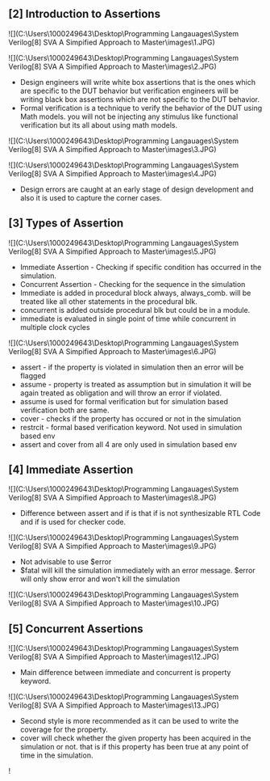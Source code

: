 ## [2] Introduction to Assertions

![](C:\Users\1000249643\Desktop\Programming Langauages\System Verilog\[8] SVA A Simpified Approach to Master\images\1.JPG)

![](C:\Users\1000249643\Desktop\Programming Langauages\System Verilog\[8] SVA A Simpified Approach to Master\images\2.JPG)

* Design engineers will write white box assertions that is the ones which are specific to the DUT behavior but verification engineers will be writing black box assertions which are not specific to the DUT behavior.
* Formal verification is a technique to verify the behavior of the DUT using Math models. you will not be injecting any stimulus like functional verification but its all about using math models.

![](C:\Users\1000249643\Desktop\Programming Langauages\System Verilog\[8] SVA A Simpified Approach to Master\images\3.JPG)

![](C:\Users\1000249643\Desktop\Programming Langauages\System Verilog\[8] SVA A Simpified Approach to Master\images\4.JPG)

* Design errors are caught at an early stage of design development and also it is used to capture the corner cases.



## [3] Types of Assertion

![](C:\Users\1000249643\Desktop\Programming Langauages\System Verilog\[8] SVA A Simpified Approach to Master\images\5.JPG)

* Immediate Assertion - Checking if specific condition has occurred in the simulation.
* Concurrent Assertion - Checking for the sequence in the simulation
* Immediate is added in procedural block always, always_comb. will be treated like all other statements in the procedural blk.
* concurrent is added outside procedural blk but could be in a module.
* immediate is evaluated in single point of time while concurrent in multiple clock cycles



![](C:\Users\1000249643\Desktop\Programming Langauages\System Verilog\[8] SVA A Simpified Approach to Master\images\6.JPG)



* assert - if the property is violated in simulation then an error will be flagged
* assume - property is treated as assumption but in simulation it will be again treated as obligation and will throw an error if violated.
* assume is used for formal verification but for simulation based verification both are same.
* cover - checks if the property has occured or not in the simulation
* restrcit - formal based verification keyword. Not used in simulation based env
* assert and cover from all 4 are only used in simulation based env

## [4] Immediate Assertion

![](C:\Users\1000249643\Desktop\Programming Langauages\System Verilog\[8] SVA A Simpified Approach to Master\images\8.JPG)



* Difference between assert and if is that if is not synthesizable RTL Code and if is used for checker code.

![](C:\Users\1000249643\Desktop\Programming Langauages\System Verilog\[8] SVA A Simpified Approach to Master\images\9.JPG)

* Not advisable to use $error
* $fatal will kill the simulation immediately with an error message. $error will only show error and won't kill the simulation

![](C:\Users\1000249643\Desktop\Programming Langauages\System Verilog\[8] SVA A Simpified Approach to Master\images\10.JPG)

## [5] Concurrent Assertions

![](C:\Users\1000249643\Desktop\Programming Langauages\System Verilog\[8] SVA A Simpified Approach to Master\images\12.JPG)

* Main difference between immediate and concurrent is property keyword.

![](C:\Users\1000249643\Desktop\Programming Langauages\System Verilog\[8] SVA A Simpified Approach to Master\images\13.JPG)



* Second style is more recommended as it can be used to write the coverage for the property.
* cover will check whether the given property has been acquired in the simulation or not. that is if this property has been true at any point of time in the simulation.



!